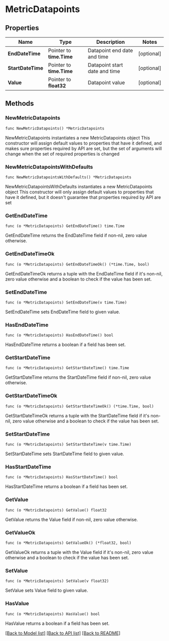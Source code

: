 # MetricDatapoints

## Properties

Name | Type | Description | Notes
------------ | ------------- | ------------- | -------------
**EndDateTime** | Pointer to **time.Time** | Datapoint end date and time | [optional] 
**StartDateTime** | Pointer to **time.Time** | Datapoint start date and time | [optional] 
**Value** | Pointer to **float32** | Datapoint value | [optional] 

## Methods

### NewMetricDatapoints

`func NewMetricDatapoints() *MetricDatapoints`

NewMetricDatapoints instantiates a new MetricDatapoints object
This constructor will assign default values to properties that have it defined,
and makes sure properties required by API are set, but the set of arguments
will change when the set of required properties is changed

### NewMetricDatapointsWithDefaults

`func NewMetricDatapointsWithDefaults() *MetricDatapoints`

NewMetricDatapointsWithDefaults instantiates a new MetricDatapoints object
This constructor will only assign default values to properties that have it defined,
but it doesn't guarantee that properties required by API are set

### GetEndDateTime

`func (o *MetricDatapoints) GetEndDateTime() time.Time`

GetEndDateTime returns the EndDateTime field if non-nil, zero value otherwise.

### GetEndDateTimeOk

`func (o *MetricDatapoints) GetEndDateTimeOk() (*time.Time, bool)`

GetEndDateTimeOk returns a tuple with the EndDateTime field if it's non-nil, zero value otherwise
and a boolean to check if the value has been set.

### SetEndDateTime

`func (o *MetricDatapoints) SetEndDateTime(v time.Time)`

SetEndDateTime sets EndDateTime field to given value.

### HasEndDateTime

`func (o *MetricDatapoints) HasEndDateTime() bool`

HasEndDateTime returns a boolean if a field has been set.

### GetStartDateTime

`func (o *MetricDatapoints) GetStartDateTime() time.Time`

GetStartDateTime returns the StartDateTime field if non-nil, zero value otherwise.

### GetStartDateTimeOk

`func (o *MetricDatapoints) GetStartDateTimeOk() (*time.Time, bool)`

GetStartDateTimeOk returns a tuple with the StartDateTime field if it's non-nil, zero value otherwise
and a boolean to check if the value has been set.

### SetStartDateTime

`func (o *MetricDatapoints) SetStartDateTime(v time.Time)`

SetStartDateTime sets StartDateTime field to given value.

### HasStartDateTime

`func (o *MetricDatapoints) HasStartDateTime() bool`

HasStartDateTime returns a boolean if a field has been set.

### GetValue

`func (o *MetricDatapoints) GetValue() float32`

GetValue returns the Value field if non-nil, zero value otherwise.

### GetValueOk

`func (o *MetricDatapoints) GetValueOk() (*float32, bool)`

GetValueOk returns a tuple with the Value field if it's non-nil, zero value otherwise
and a boolean to check if the value has been set.

### SetValue

`func (o *MetricDatapoints) SetValue(v float32)`

SetValue sets Value field to given value.

### HasValue

`func (o *MetricDatapoints) HasValue() bool`

HasValue returns a boolean if a field has been set.


[[Back to Model list]](../README.md#documentation-for-models) [[Back to API list]](../README.md#documentation-for-api-endpoints) [[Back to README]](../README.md)


